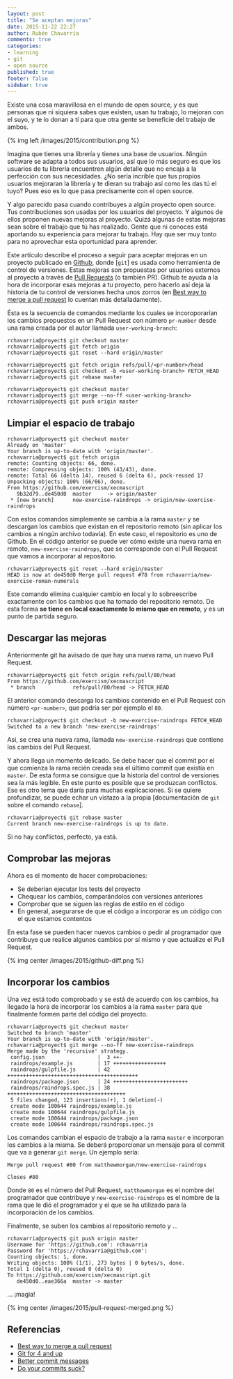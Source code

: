```yaml
---
layout: post
title: "Se aceptan mejoras"
date: 2015-11-22 22:27
author: Rubén Chavarría
comments: true
categories: 
- learning
- git
- open source
published: true
footer: false
sidebar: true
---
```


Existe una cosa maravillosa en el mundo de open source, y es que personas que
ni siquiera sabes que existen, usan tu trabajo, lo mejoran con el suyo, y te lo
donan a tí para que otra gente se beneficie del trabajo de ambos.

{% img left /images/2015/contribution.png %}

Imagina que tienes una librería y tienes una base de usuarios. Ningún software
se adapta a todos sus usuarios, así que lo más seguro es que los usuarios de tu
librería encuentren algún detalle que no encaja a la perfección con sus
necesidades. ¿No sería incríble que tus propios usuarios mejoraran la librería y
te dieran su trabajo así como les das tú el tuyo? Pues eso es lo que pasa
precisamente con el open source.

Y algo parecido pasa cuando contribuyes a algún proyecto open source. Tus
contribuciones son usadas por los usuarios del proyecto. Y algunos de ellos
proponen nuevas mejoras al proyecto. Quizá algunas de estas mejoras sean sobre
el trabajo que tú has realizado. Gente que ni conoces está aportando su
experiencia para mejorar tu trabajo. Hay que ser muy tonto para no aprovechar
esta oportunidad para aprender.

<!-- more -->

Este artículo describe el proceso a seguir para aceptar mejoras en un proyecto
publicado en [Github], donde [`git`] es usada como herramienta de control de
versiones. Estas mejoras son propuestas por usuarios externos al proyecto a
través de [Pull Requests] (o también PR). Github te ayuda a la hora de
incorporar esas mejoras a tu proyecto, pero hacerlo así deja la historia de tu
control de versiones hecha unos zorros (en [Best way to merge a pull request]
lo cuentan más detalladamente).

Ésta es la secuencia de comandos mediante los cuales se incoroporarían los
cambios propuestos en un Pull Request con número `pr-number` desde una rama
creada por el autor llamada `user-working-branch`:

```
rchavarria@proyect$ git checkout master
rchavarria@proyect$ git fetch origin
rchavarria@proyect$ git reset --hard origin/master

rchavarria@proyect$ git fetch origin refs/pull/<pr-number>/head
rchavarria@proyect$ git checkout -b <user-working-branch> FETCH_HEAD
rchavarria@proyect$ git rebase master

rchavarria@proyect$ git checkout master
rchavarria@proyect$ git merge --no-ff <user-working-branch>
rchavarria@proyect$ git push origin master
```

## Limpiar el espacio de trabajo

```
rchavarria@proyect$ git checkout master
Already on 'master'
Your branch is up-to-date with 'origin/master'.
rchavarria@proyect$ git fetch origin
remote: Counting objects: 66, done.
remote: Compressing objects: 100% (43/43), done.
remote: Total 66 (delta 14), reused 6 (delta 6), pack-reused 17
Unpacking objects: 100% (66/66), done.
From https://github.com/exercism/xecmascript
   9b32d79..de450d0  master     -> origin/master
 * [new branch]      new-exercise-raindrops -> origin/new-exercise-raindrops
```

Con estos comandos simplemente se cambia a la rama `master` y se descargan los
cambios que existan en el repositorio remoto (sin aplicar los cambios a ningún
archivo todavía). En este caso, el repositorio es uno de Github. En el código
anterior se puede ver cómo existe una nueva rama en remoto,
`new-exercise-raindrops`, que se corresponde con el Pull Request que vamos a
incorporar al repositorio.

```
rchavarria@proyect$ git reset --hard origin/master
HEAD is now at de450d0 Merge pull request #78 from rchavarria/new-exercise-roman-numerals
```

Este comando elimina cualquier cambio en local y lo sobreescribe exactamente
con los cambios que ha tomado del repositorio remoto. De esta forma **se tiene
en local exactamente lo mismo que en remoto**, y es un punto de partida seguro.

## Descargar las mejoras

Anteriormente git ha avisado de que hay una nueva rama, un nuevo Pull Request.

```
rchavarria@proyect$ git fetch origin refs/pull/80/head
From https://github.com/exercism/xecmascript
 * branch            refs/pull/80/head -> FETCH_HEAD
```

El anterior comando descarga los cambios contenido en el Pull Request con
número `<pr-number>`, que podría ser por ejemplo el `80`.

```
rchavarria@proyect$ git checkout -b new-exercise-raindrops FETCH_HEAD
Switched to a new branch 'new-exercise-raindrops'
```

Así, se crea una nueva rama, llamada `new-exercise-raindrops` que contiene los
cambios del Pull Request.

Y ahora llega un momento delicado. Se debe hacer que el commit por el que
comienza la rama recién creada sea el último commit que existía en `master`. De
esta forma se consigue que la historia del control de versiones sea la más
legible. En este punto es posible que se produzcan conflictos. Ese es otro tema
que daría para muchas explicaciones. Si se quiere profundizar, se puede echar
un vistazo a la propia [documentación de `git` sobre el comando `rebase`].

```
rchavarria@proyect$ git rebase master
Current branch new-exercise-raindrops is up to date.
```

Si no hay conflictos, perfecto, ya está.

## Comprobar las mejoras

Ahora es el momento de hacer comprobaciones:

- Se deberían ejecutar los tests del proyecto
- Chequear los cambios, comparándolos con versiones anteriores
- Comprobar que se siguen las reglas de estilo en el código
- En general, asegurarse de que el código a incorporar es un código con el que
  estamos contentos

En esta fase se pueden hacer nuevos cambios o pedir al programador que
contribuye que realice algunos cambios por sí mismo y que actualize el Pull
Request.

{% img center /images/2015/github-diff.png %}

## Incorporar los cambios

Una vez está todo comprobado y se está de acuerdo con los cambios, ha llegado
la hora de incorporar los cambios a la rama `master` para que finalmente formen
parte del código del proyecto.

```
rchavarria@proyect$ git checkout master
Switched to branch 'master'
Your branch is up-to-date with 'origin/master'.
rchavarria@proyect$ git merge --no-ff new-exercise-raindrops
Merge made by the 'recursive' strategy.
 config.json                 |  3 ++-
 raindrops/example.js        | 17 +++++++++++++++++
 raindrops/gulpfile.js       | 42 ++++++++++++++++++++++++++++++++++++++++++
 raindrops/package.json      | 24 ++++++++++++++++++++++++
 raindrops/raindrops.spec.js | 38 ++++++++++++++++++++++++++++++++++++++
 5 files changed, 123 insertions(+), 1 deletion(-)
 create mode 100644 raindrops/example.js
 create mode 100644 raindrops/gulpfile.js
 create mode 100644 raindrops/package.json
 create mode 100644 raindrops/raindrops.spec.js
```

Los comandos cambian el espacio de trabajo a la rama `master` e incorporan los
cambios a la misma. Se deberá proporcionar un mensaje para el commit que va a
generar `git merge`. Un ejemplo sería:

```
Merge pull request #80 from matthewmorgan/new-exercise-raindrops

Closes #80
```

Donde `80` es el número del Pull Request, `matthewmorgan` es el nombre del
programador que contribuye y `new-exercise-raindrops` es el nombre de la rama
que le dió el programador y el que se ha utilizado para la incorporación de los
cambios.

Finalmente, se suben los cambios al repositorio remoto y ...

```
rchavarria@proyect$ git push origin master
Username for 'https://github.com': rchavarria
Password for 'https://rchavarria@github.com': 
Counting objects: 1, done.
Writing objects: 100% (1/1), 273 bytes | 0 bytes/s, done.
Total 1 (delta 0), reused 0 (delta 0)
To https://github.com/exercism/xecmascript.git
   de450d0..eae366a  master -> master
```

... ¡magia!

{% img center /images/2015/pull-request-merged.png %}

## Referencias

- [Best way to merge a pull request]
- [Git for 4 and up]
- [Better commit messages]
- [Do your commits suck?]

[Github]: https://github.com/
[git]: http://www.git-scm.com/
[Pull Requests]: https://help.github.com/articles/using-pull-requests/
[Best way to merge a pull request]: http://blog.differential.com/best-way-to-merge-a-github-pull-request/
[Git for 4 and up]: https://www.youtube.com/watch?v=1ffBJ4sVUb4
[Better commit messages]: http://tbaggery.com/2008/04/19/a-note-about-git-commit-messages.html
[Do your commits suck?]: https://www.youtube.com/watch?v=8YjSty6bfog
[documentación de git sobre el comando `rebase`]: http://www.git-scm.com/book/en/v2/Git-Branching-Rebasing



